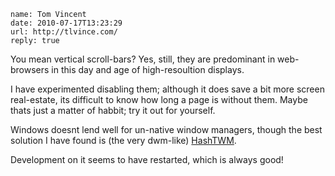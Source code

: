 ```metadata
name: Tom Vincent
date: 2010-07-17T13:23:29
url: http://tlvince.com/
reply: true
```

You mean vertical scroll-bars? Yes, still, they are predominant in web-
browsers in this day and age of high-resoultion displays.

I have experimented disabling them; although it does save a bit more screen
real-estate, its difficult to know how long a page is without them. Maybe
thats just a matter of habbit; try it out for yourself.

Windows doesnt lend well for un-native window managers, though the best
solution I have found is (the very dwm-like)
[HashTWM](http://dockbox.demonastery.org/).

Development on it seems to have restarted, which is always good!
